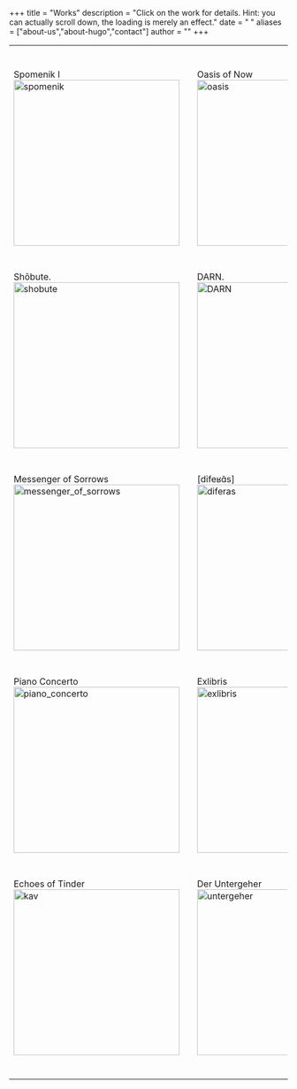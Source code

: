 +++
title = "Works"
description = "Click on the work for details. Hint: you can actually scroll down, the loading is merely an effect."
date = " "
aliases = ["about-us","about-hugo","contact"]
author = ""
+++

<table cellspacing="0" cellpadding="0">
    <tr style="height: 40px;"></tr> <!-- Spacer row -->
    <tr>
        <td>
            <div class="overlay-text">Spomenik I</div>
            <a href="/works/spomenik_i/"><img src="spomenik.png" alt="spomenik" width="300" height="300"></a>
        </td>
        <td width="20"></td> <!-- Spacer cell -->
        <td>
            <div class="overlay-text">Oasis of Now</div>
            <a href="/works/oasis_of_now/"><img src="oasis.png" alt="oasis" width="300" height="300"></a>
        </td>
        <td width="20"></td> <!-- Spacer cell -->
        <td>
            <div class="overlay-text">Inference Engines</div>
            <a href="/works/inference_engines/"><img src="inference.png" alt="inference" width="300" height="300"></a>
        </td>
        <td width="20"></td> <!-- Spacer cell -->
        <td>    
            <div class="overlay-text">Tierra Arrasada</div>
            <a href="/works/tierra_arrasada/"><img src="tierra.png" alt="tierra" width="300" height="300"></a>
        </td>        
    </tr>
    <tr style="height: 40px;"></tr> <!-- Spacer row -->
    <tr>
        <td>
            <div class="overlay-text">Shōbute.</div>
            <a href="/works/shobute/"><img src="shobute.png" alt="shobute" width="300" height="300"></a>
        </td>
        <td width="20"></td> <!-- Spacer cell -->
        <td>
            <div class="overlay-text">DARN.</div>
            <a href="/works/DARN/"><img src="DARN.png" alt="DARN" width="300" height="300"></a>
        </td>
        <td width="20"></td> <!-- Spacer cell -->
        <td>
            <div class="overlay-text">Quia Ergo Femina</div>
            <a href="/works/quia_ergo_femina/"><img src="quia.png" alt="quia" width="300" height="300"></a>
        </td>
        <td width="20"></td> <!-- Spacer cell -->
        <td>
            <div class="overlay-text">Halki / Heybeliada</div>
            <a href="/works/halki_heybeliada/"><img src="halki.png" alt="halki_heybeliada" width="300" height="300"></a>
        </td>    
    </tr>
    <tr style="height: 40px;"></tr> <!-- Spacer row -->
    <tr>    
        <td>
            <div class="overlay-text">Messenger of Sorrows</div>
            <a href="/works/messenger_of_sorrows/"><img src="messenger.png" alt="messenger_of_sorrows" width="300" height="300"></a>
        </td>
        <td width="20"></td> <!-- Spacer cell -->
        <td>
            <div class="overlay-text">[difeʁɑ̃s]</div>
            <a href="/works/diferas/"><img src="diferas.png" alt="diferas" width="300" height="300"></a>
        </td>    
        <td width="20"></td> <!-- Spacer cell -->
        <td>
            <div class="overlay-text">K'iin</div>
            <a href="/works/kiin/"><img src="kiin.png" alt="k'iin" width="300" height="300"></a>
        </td>
        <td width="20"></td> <!-- Spacer cell -->
        <td>
            <div class="overlay-text">poppyfield</div>
            <a href="/works/gelincik_tarlasi/"><img src="gelincik.png" alt="gelincik" width="300" height="300"></a>
        </td>
    </tr>
    <tr style="height: 40px;"></tr> <!-- Spacer row -->
    <tr>
        <td>
            <div class="overlay-text">Piano Concerto</div>
            <a href="/works/piano_concerto/"><img src="concerto.png" alt="piano_concerto" width="300" height="300"></a>
        </td>    
        <td width="20"></td> <!-- Spacer cell -->
        <td>
            <div class="overlay-text">Exlibris</div>
            <a href="/works/exlibris/"><img src="exlibris.png" alt="exlibris" width="300" height="300"></a>
        </td>    
        <td width="20"></td> <!-- Spacer cell -->
        <td>
            <div class="overlay-text">Tülbend</div>
            <a href="/works/tulbend/"><img src="tulbend.png" alt="tulbend" width="300" height="300"></a>
        </td>    
        <td width="20"></td> <!-- Spacer cell -->
        <td>
            <div class="overlay-text">Yoshin</div>
            <a href="/works/yoshin/"><img src="yoshin.png" alt="K'iin" width="300" height="300"></a>
        </td>
    </tr>
    <tr style="height: 40px;"></tr> <!-- Spacer row -->
    <tr>
        <td>
            <div class="overlay-text">Echoes of Tinder</div>
            <a href="/works/kav_yankilari/"><img src="kav.png" alt="kav" width="300" height="300"></a>
        </td>
        <td width="20"></td> <!-- Spacer cell -->
        <td>
            <div class="overlay-text">Der Untergeher</div>
            <a href="/works/der_untergeher/"><img src="untergeher.png" alt="untergeher" width="300" height="300"></a>
        </td>    
    </tr>
    <tr style="height: 40px;"></tr> <!-- Spacer row -->
</table>



